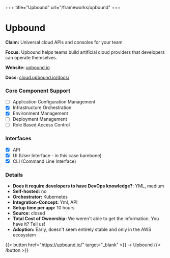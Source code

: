 +++
title="Upbound"
url="/frameworks/upbound"
+++

# Upbound

**Claim:** Universal cloud APIs and consoles for your team

**Focus:** Upbound helps teams build artificial cloud providers that developers can operate themselves. 

**Website:** [upbound.io](https://upbound.io/)

**Docs:** [cloud.upbound.io/docs/](https://cloud.upbound.io/docs/)

### Core Component Support

- [ ] Application Configuration Management
- [x] Infrastructure Orchestration
- [x] Environment Management
- [ ] Deployment Management
- [ ] Role Based Access Control

### Interfaces

- [x] API
- [x] UI (User Interface - in this case barebone)
- [x] CLI (Command Line Interface)

### Details

- **Does it require developers to have DevOps knowledge?**: YML, medium
- **Self-hosted:** no
- **Orchestrator:** Kubernetes
- **Integration-Concept:** Yml, API 
- **Setup time per app:** 10 hours
- **Source:** closed
- **Total Cost of Ownership:** We weren't able to get the information. You have it? Tell us!
- **Adoption:** Early, doesn't seem entirely stable and only in the AWS ecosystem

{{< button href="https://upbound.io/" target="_blank" >}}
-> Upbound
{{< /button >}}  
